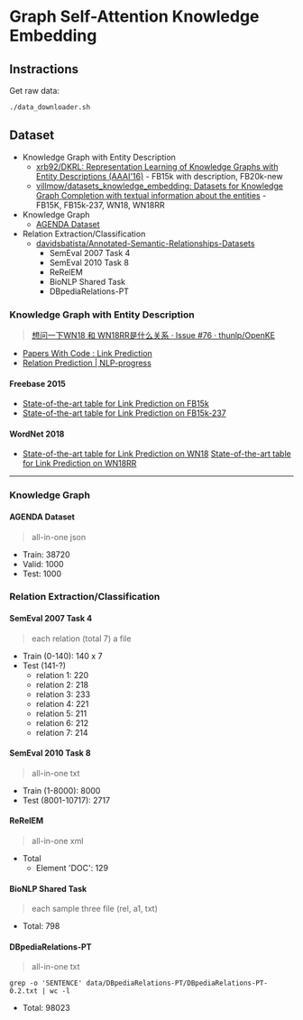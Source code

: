 # Graph Self-Attention Knowledge Embedding

## Instractions

Get raw data:

```sh
./data_downloader.sh
```

## Dataset

* Knowledge Graph with Entity Description
  * [xrb92/DKRL: Representation Learning of Knowledge Graphs with Entity Descriptions (AAAI'16)](https://github.com/xrb92/DKRL) - FB15k with description, FB20k-new
  * [villmow/datasets_knowledge_embedding: Datasets for Knowledge Graph Completion with textual information about the entities](https://github.com/villmow/datasets_knowledge_embedding) - FB15K, FB15k-237, WN18, WN18RR
* Knowledge Graph
  * [AGENDA Dataset](https://github.com/rikdz/GraphWriter#agenda-dataset)
* Relation Extraction/Classification
  * [davidsbatista/Annotated-Semantic-Relationships-Datasets](https://github.com/davidsbatista/Annotated-Semantic-Relationships-Datasets)
    * SemEval 2007 Task 4
    * SemEval 2010 Task 8
    * ReRelEM
    * BioNLP Shared Task
    * DBpediaRelations-PT

### Knowledge Graph with Entity Description

> [想问一下WN18 和 WN18RR是什么关系 · Issue #76 · thunlp/OpenKE](https://github.com/thunlp/OpenKE/issues/76)

* [Papers With Code : Link Prediction](https://paperswithcode.com/task/link-prediction)
* [Relation Prediction | NLP-progress](http://nlpprogress.com/english/relation_prediction.html)

#### Freebase 2015

* [State-of-the-art table for Link Prediction on FB15k](https://paperswithcode.com/sota/link-prediction-on-fb15k)
* [State-of-the-art table for Link Prediction on FB15k-237](https://paperswithcode.com/sota/link-prediction-on-fb15k-237)

#### WordNet 2018

* [State-of-the-art table for Link Prediction on WN18](https://paperswithcode.com/sota/link-prediction-on-wn18)
[State-of-the-art table for Link Prediction on WN18RR](https://paperswithcode.com/sota/link-prediction-on-wn18rr)

---

### Knowledge Graph

#### AGENDA Dataset

> all-in-one json

* Train: 38720
* Valid: 1000
* Test: 1000

### Relation Extraction/Classification

#### SemEval 2007 Task 4

> each relation (total 7) a file

* Train (0-140): 140 x 7
* Test (141-?)
  * relation 1: 220
  * relation 2: 218
  * relation 3: 233
  * relation 4: 221
  * relation 5: 211
  * relation 6: 212
  * relation 7: 214

#### SemEval 2010 Task 8

> all-in-one txt

* Train (1-8000): 8000
* Test (8001-10717): 2717

#### ReRelEM

> all-in-one xml

* Total
  * Element 'DOC': 129

#### BioNLP Shared Task

> each sample three file (rel, a1, txt)

* Total: 798

#### DBpediaRelations-PT

> all-in-one txt

`grep -o 'SENTENCE' data/DBpediaRelations-PT/DBpediaRelations-PT-0.2.txt | wc -l`

* Total: 98023

